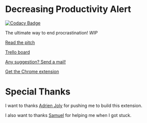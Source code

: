# Decreasing Productivity Alert

[![Codacy Badge](https://api.codacy.com/project/badge/Grade/f43dccd0629848f488d970ccd5815782)](https://www.codacy.com/app/Satwa/decreasing-productivity-alert?utm_source=github.com&amp;utm_medium=referral&amp;utm_content=Satwa/decreasing-productivity-alert&amp;utm_campaign=Badge_Grade)

The ultimate way to end procrastination! _WIP_

[Read the pitch](https://meja.ch/idea/22-decreasing-productivity-alert)

[Trello board](https://trello.com/b/G0xWlEQg/decreasing-productivity-alert)

[Any suggestion? Send a mail!](mailto:me@joshua.ovh)

[Get the Chrome extension](https://chrome.google.com/webstore/detail/decreasing-productivity-a/dckpgkgpdegpkkgbpnfojidbbmfifhmo)

# Special Thanks

I want to thanks [Adrien Joly](https://twitter.com/adrienjoly) for pushing me to build this extension.

I also want to thanks [Samuel](https://github.com/herasus) for helping me when I got stuck.
